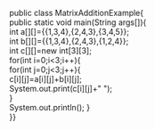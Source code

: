 public class MatrixAdditionExample{  
public static void main(String args[]){      
int a[][]={{1,3,4},{2,4,3},{3,4,5}};    
int b[][]={{1,3,4},{2,4,3},{1,2,4}};        
int c[][]=new int[3][3];       
for(int i=0;i<3;i++){    
for(int j=0;j<3;j++){    
c[i][j]=a[i][j]+b[i][j];      
System.out.print(c[i][j]+" ");    
}    
System.out.println();
}    
}}  
